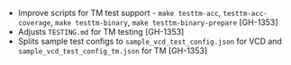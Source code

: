 * Improve scripts for TM test support - `make testtm-acc`, `testtm-acc-coverage`, `make
  testtm-binary`, `make testtm-binary-prepare` [GH-1353]
* Adjusts `TESTING.md` for TM testing [GH-1353]
* Splits sample test configs to `sample_vcd_test_config.json` for VCD and
  `sample_vcd_test_config_tm.json` for TM [GH-1353]
